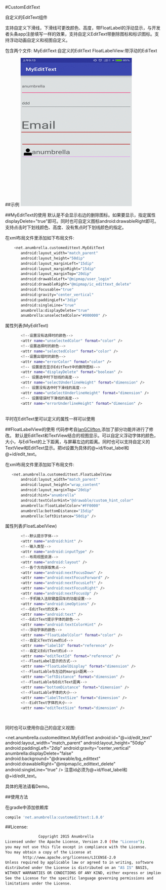 #CustomEditText

自定义的EditText组件

支持自定义下滑线，下滑线可更改颜色、高度，带FloatLabel的浮动显示，与开发者头条app注册填写一样的效果，支持自定义EditText带删除图标和标识图标。支持浮动动画自定义和视图自定义。

包含两个文件:
	MyEditText:自定义的EditText
	FloatLabelView:带浮动的EdiText

##示例
![CustomEditText](CustomEditText.gif)

##MyEditText的使用
默认是不会显示右边的删除图标。如果要显示，指定属性displayDelete="true"即可。同时也可自定义图标android:drawableRight即可。支持点击时下划线颜色、高度、没有焦点时下划线颜色的指定。

在xml布局文件里添加如下布局文件:<br/>


 ```bash
     <net.anumbrella.customedittext.MyEditText
        android:layout_width="match_parent"
        android:layout_height="50dip"
        android:layout_marginLeft="15dip"
        android:layout_marginRight="15dip"
        android:layout_marginTop="20dip"
        android:drawableLeft="@mipmap/user_login"
        android:drawableRight="@mipmap/ic_edittext_delete"
        android:focusable="true"
        android:gravity="center_vertical"
        android:paddingLeft="3dip"
        android:singleLine="true"
        anumbrella:displayDelete="true"
        anumbrella:unselectedColor="#000000" />
```

属性列表(MyEditText)<br/>


 ```bash
        <!--设置没有选择时的颜色-->
        <attr name="unselectedColor" format="color" />
        <!--设置选择时的颜色-->
        <attr name="selectedColor" format="color" />
        <!--设置出错时的颜色-->
        <attr name="errorColor" format="color" />
        <!-- 设置是否显示EditText中的删除图标-->
        <attr name="displayDelete" format="boolean" />
        <!-- 设置选中时下划线的高度-->
        <attr name="selectUnderlineHeight" format="dimension" />
        <!-- 设置没有选中时下滑线的高度-->
        <attr name="unSelectUnderlineHeight" format="dimension" />
        <!-- 设置错误时下滑线的高度-->
        <attr name="errorUnderlineHeight" format="dimension" />
```


<br/>
平时在EditText里可以定义的属性一样可以使用


##FloatLabelView的使用
代码参考自[IanGClifton](https://github.com/IanGClifton/AndroidFloatLabel),添加了部分功能并进行了修改。
默认是EditText和TextView结合的视图显示。可以自定义浮动字体的颜色，大小，与EdiText的上下距离，与屏幕左边的距离。同时也可以支持自定义的TextView和EditText显示。把id设置为具体的@+id/float_label和@+id/edit_text。

在xml布局文件里添加如下布局文件:<br/>

 ```bash
    <net.anumbrella.customedittext.FloatLabelView
        android:layout_width="match_parent"
        android:layout_height="wrap_content"
        android:layout_marginTop="20dip"
        android:hint="anumbrella"
        android:textColorHint="@drawable/custom_hint_color"
        anumbrella:floatLabelColor="#FF0000"
        anumbrella:bottomDistance="15dip"
        anumbrella:leftDistance="50dip" />
```

属性列表(FloatLabelView)<br/>

 ```bash
        <!--默认提示字体-->
        <attr name="android:hint" />
        <!--输入类型-->
        <attr name="android:inputType" />
        <!--布局视图资源-->
        <attr name="android:layout" />
        <!--各个方向获取焦点-->
        <attr name="android:nextFocusDown" />
        <attr name="android:nextFocusForward" />
        <attr name="android:nextFocusLeft" />
        <attr name="android:nextFocusRight" />
        <attr name="android:nextFocusUp" />
        <!--手机输入法软键盘回车的功能设置-->
        <attr name="android:imeOptions" />
        <!--EditText的文本-->
        <attr name="android:text" />
        <!--EditText提示字体的颜色-->
        <attr name="android:textColorHint" />
        <!--浮动字体的颜色-->
        <attr name="floatLabelColor" format="color" />
        <!--自定义TextView的id-->
        <attr name="labelId" format="reference" />
        <!--自定义EditText的id-->
        <attr name="editTextId" format="reference" />
        <!--FloatLabel显示的方式-->
        <attr name="floatLabelDisplay" format="dimension" />
        <!--FloatLable与左边的margin距离-->
        <attr name="leftDistance" format="dimension" />
        <!--FloatLable与EditText距离-->
        <attr name="bottomDistance" format="dimension" />
        <!--FloatLable字体的大小-->
        <attr name="labelTextSize" format="dimension" />
        <!--EidtText字体的大小-->
        <attr name="editTextSize" format="dimension" />
```
<br/>


同时也可以使用你自己的自定义视图:
<TextView
    android:id="@+id/float_label"
    android:layout_width="match_parent"
    android:layout_height="wrap_content"
    android:textAppearance="?android:attr/textAppearanceMedium"
    android:textColor="#FF1306DD"
    android:textStyle="bold"
    android:typeface="monospace" />

<net.anumbrella.customedittext.MyEditText
    android:id="@+id/edit_text"
    android:layout_width="match_parent"
    android:layout_height="50dip"
    android:paddingLeft="2dip"
    android:gravity="center_vertical"
    anumbrella:displayDelete="false"
    android:background="@drawable/bg_edittext"
    android:drawableRight="@mipmap/ic_edittext_delete"
    android:singleLine="true" />
注意id必须为@+id/float_label和@+id/edit_text。 

具体的用法请看Demo。

##使用方法

在gradle中添加依赖库

 ```bash
compile 'net.anumbrella:customedittext:1.0.0'
```


##License:

```bash
               Copyright 2015 Anumbrella
Licensed under the Apache License, Version 2.0 (the "License");
you may not use this file except in compliance with the License.
You may obtain a copy of the License at 
        http://www.apache.org/licenses/LICENSE-2.0
Unless required by applicable law or agreed to in writing, software
distributed under the License is distributed on an "AS IS" BASIS,
WITHOUT WARRANTIES OR CONDITIONS OF ANY KIND, either express or implied.
See the License for the specific language governing permissions and
limitations under the License.
```












